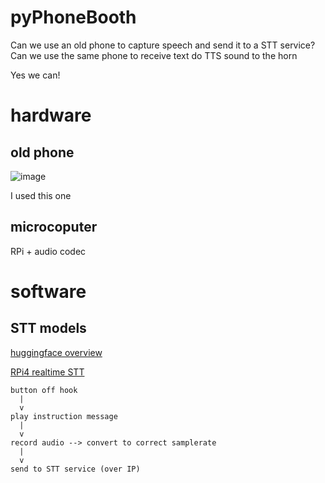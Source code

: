 # pyPhoneBooth

Can we use an old phone to capture speech and send it to a STT service? Can we use the same phone to receive text do TTS sound to the horn

Yes we can!

# hardware

## old phone 

![image](https://github.com/kaosbeat/pyPhoneBooth/assets/204628/91c8c5cb-8907-4e97-a9a6-d5bbaccf0e94)

I used this one

## microcoputer
RPi + audio codec


# software

## STT models

[huggingface overview](https://huggingface.co/tasks/automatic-speech-recognition)

[RPi4 realtime STT](https://www.youtube.com/watch?v=caaKhWcfcCY)
```
button off hook
  |
  v
play instruction message
  |
  v
record audio --> convert to correct samplerate
  |
  v 
send to STT service (over IP)
```
